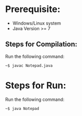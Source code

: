 # Prerequisite:
* Windows/Linux system 
* Java Version >= 7

## Steps for Compilation:
Run the following command:

```
~$ javac Notepad.java

```

# Steps for Run:
Run the following command:

```
~$ java Notepad
```
